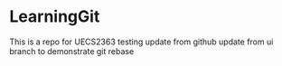 # LearningGit
This is a repo for UECS2363
testing
update from github
update from ui branch to demonstrate git rebase